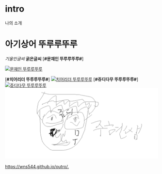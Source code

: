 # intro

나의 소개
# 아기상어 뚜루루뚜루
*기울인글씨*
**굵은글씨**
[**#문재인 뚜루루뚜루#**]


[![문재인 뚜루루뚜루](https://i.ytimg.com/vi/KtAN7C_iH-o/hqdefault.jpg)](https://www.youtube.com/watch?v=r59zIthT-Uw)




[**#치어리더 뚜루루뚜루#**]
[![치어리더 뚜루루뚜루](https://i.ytimg.com/vi/qnQEWpbShfo/maxresdefault.jpg)](https://www.youtube.com/watch?v=qnQEWpbShfo)
[**#쥬디다무 뚜루루뚜루#**]
[![쥬디다무 뚜루루뚜루](https://scontent-icn1-1.xx.fbcdn.net/v/t1.0-9/997047_696973880395154_1798568441324041950_n.jpg?oh=74688145dad996e609ff89d2a75fb560&oe=59DA89E9)](https://www.youtube.com/watch?v=Nx6w0iCuhSc)
[![주현쌤 뚜루루뚜루](https://github.com/wns544/intro/blob/master/%EC%A5%AC%EB%94%94%EB%8B%A4%EB%AC%B4.png?raw=true)](https://www.youtube.com/watch?v=7igPaHG70J8)

<https://wns544.github.io/outro/.>

